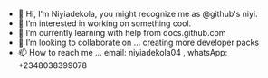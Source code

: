 - 👋 Hi, I’m Niyiadekola, you might recognize me as @github's niyi. 
- 👀 I’m interested in working on something cool. 
- 🌱 I’m currently learning with help from docs.github.com 
- 💞️ I’m looking to collaborate on ... creating more developer packs
- 📫 How to reach me ... email: niyiadekola04 , whatsApp: +2348038399078

<!---
Niyiadekola/@github's niyi is a ✨ special ✨ repository because its `README.md` (this file) appears on your GitHub profile.
You can click the Preview link to take a look at your changes.
--->
